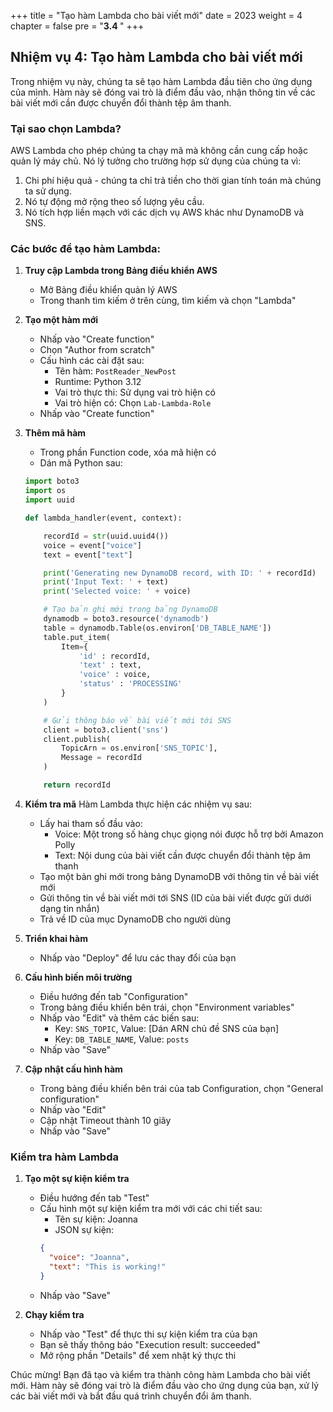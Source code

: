 +++
title = "Tạo hàm Lambda cho bài viết mới"
date = 2023
weight = 4
chapter = false
pre = "<b>3.4 </b>"
+++

## Nhiệm vụ 4: Tạo hàm Lambda cho bài viết mới

Trong nhiệm vụ này, chúng ta sẽ tạo hàm Lambda đầu tiên cho ứng dụng của mình. Hàm này sẽ đóng vai trò là điểm đầu vào, nhận thông tin về các bài viết mới cần được chuyển đổi thành tệp âm thanh.

### Tại sao chọn Lambda?

AWS Lambda cho phép chúng ta chạy mã mà không cần cung cấp hoặc quản lý máy chủ. Nó lý tưởng cho trường hợp sử dụng của chúng ta vì:

1. Chi phí hiệu quả - chúng ta chỉ trả tiền cho thời gian tính toán mà chúng ta sử dụng.
2. Nó tự động mở rộng theo số lượng yêu cầu.
3. Nó tích hợp liền mạch với các dịch vụ AWS khác như DynamoDB và SNS.

### Các bước để tạo hàm Lambda:

1. **Truy cập Lambda trong Bảng điều khiển AWS**
   - Mở Bảng điều khiển quản lý AWS
   - Trong thanh tìm kiếm ở trên cùng, tìm kiếm và chọn "Lambda"

2. **Tạo một hàm mới**
   - Nhấp vào "Create function"
   - Chọn "Author from scratch"
   - Cấu hình các cài đặt sau:
     - Tên hàm: `PostReader_NewPost`
     - Runtime: Python 3.12
     - Vai trò thực thi: Sử dụng vai trò hiện có
     - Vai trò hiện có: Chọn `Lab-Lambda-Role`
   - Nhấp vào "Create function"

3. **Thêm mã hàm**
   - Trong phần Function code, xóa mã hiện có
   - Dán mã Python sau:

   ```python
   import boto3
   import os
   import uuid

   def lambda_handler(event, context):

       recordId = str(uuid.uuid4())
       voice = event["voice"]
       text = event["text"]

       print('Generating new DynamoDB record, with ID: ' + recordId)
       print('Input Text: ' + text)
       print('Selected voice: ' + voice)

       # Tạo bản ghi mới trong bảng DynamoDB
       dynamodb = boto3.resource('dynamodb')
       table = dynamodb.Table(os.environ['DB_TABLE_NAME'])
       table.put_item(
           Item={
               'id' : recordId,
               'text' : text,
               'voice' : voice,
               'status' : 'PROCESSING'
           }
       )

       # Gửi thông báo về bài viết mới tới SNS
       client = boto3.client('sns')
       client.publish(
           TopicArn = os.environ['SNS_TOPIC'],
           Message = recordId
       )

       return recordId
   ```

4. **Kiểm tra mã**
   Hàm Lambda thực hiện các nhiệm vụ sau:
   - Lấy hai tham số đầu vào:
     - Voice: Một trong số hàng chục giọng nói được hỗ trợ bởi Amazon Polly
     - Text: Nội dung của bài viết cần được chuyển đổi thành tệp âm thanh
   - Tạo một bản ghi mới trong bảng DynamoDB với thông tin về bài viết mới
   - Gửi thông tin về bài viết mới tới SNS (ID của bài viết được gửi dưới dạng tin nhắn)
   - Trả về ID của mục DynamoDB cho người dùng

5. **Triển khai hàm**
   - Nhấp vào "Deploy" để lưu các thay đổi của bạn

6. **Cấu hình biến môi trường**
   - Điều hướng đến tab "Configuration"
   - Trong bảng điều khiển bên trái, chọn "Environment variables"
   - Nhấp vào "Edit" và thêm các biến sau:
     - Key: `SNS_TOPIC`, Value: [Dán ARN chủ đề SNS của bạn]
     - Key: `DB_TABLE_NAME`, Value: `posts`
   - Nhấp vào "Save"

7. **Cập nhật cấu hình hàm**
   - Trong bảng điều khiển bên trái của tab Configuration, chọn "General configuration"
   - Nhấp vào "Edit"
   - Cập nhật Timeout thành 10 giây
   - Nhấp vào "Save"

### Kiểm tra hàm Lambda

1. **Tạo một sự kiện kiểm tra**
   - Điều hướng đến tab "Test"
   - Cấu hình một sự kiện kiểm tra mới với các chi tiết sau:
     - Tên sự kiện: Joanna
     - JSON sự kiện:
     ```json
     {
       "voice": "Joanna",
       "text": "This is working!"
     }
     ```
   - Nhấp vào "Save"

2. **Chạy kiểm tra**
   - Nhấp vào "Test" để thực thi sự kiện kiểm tra của bạn
   - Bạn sẽ thấy thông báo "Execution result: succeeded"
   - Mở rộng phần "Details" để xem nhật ký thực thi

Chúc mừng! Bạn đã tạo và kiểm tra thành công hàm Lambda cho bài viết mới. Hàm này sẽ đóng vai trò là điểm đầu vào cho ứng dụng của bạn, xử lý các bài viết mới và bắt đầu quá trình chuyển đổi âm thanh.